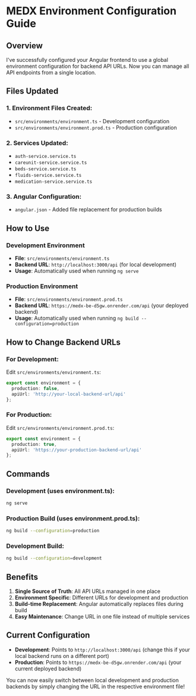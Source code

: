 # MEDX Environment Configuration Guide

## Overview
I've successfully configured your Angular frontend to use a global environment configuration for backend API URLs. Now you can manage all API endpoints from a single location.

## Files Updated

### 1. Environment Files Created:
- `src/environments/environment.ts` - Development configuration
- `src/environments/environment.prod.ts` - Production configuration

### 2. Services Updated:
- `auth-service.service.ts`
- `careunit-service.service.ts`  
- `beds-service.service.ts`
- `fluids-service.service.ts`
- `medication-service.service.ts`

### 3. Angular Configuration:
- `angular.json` - Added file replacement for production builds

## How to Use

### Development Environment
- **File**: `src/environments/environment.ts`
- **Backend URL**: `http://localhost:3000/api` (for local development)
- **Usage**: Automatically used when running `ng serve`

### Production Environment  
- **File**: `src/environments/environment.prod.ts`
- **Backend URL**: `https://medx-be-d5gw.onrender.com/api` (your deployed backend)
- **Usage**: Automatically used when running `ng build --configuration=production`

## How to Change Backend URLs

### For Development:
Edit `src/environments/environment.ts`:
```typescript
export const environment = {
  production: false,
  apiUrl: 'http://your-local-backend-url/api'
};
```

### For Production:
Edit `src/environments/environment.prod.ts`:
```typescript
export const environment = {
  production: true,
  apiUrl: 'https://your-production-backend-url/api'
};
```

## Commands

### Development (uses environment.ts):
```bash
ng serve
```

### Production Build (uses environment.prod.ts):
```bash
ng build --configuration=production
```

### Development Build:
```bash
ng build --configuration=development
```

## Benefits

1. **Single Source of Truth**: All API URLs managed in one place
2. **Environment Specific**: Different URLs for development and production
3. **Build-time Replacement**: Angular automatically replaces files during build
4. **Easy Maintenance**: Change URL in one file instead of multiple services

## Current Configuration

- **Development**: Points to `http://localhost:3000/api` (change this if your local backend runs on a different port)
- **Production**: Points to `https://medx-be-d5gw.onrender.com/api` (your current deployed backend)

You can now easily switch between local development and production backends by simply changing the URL in the respective environment file!
